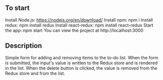 ## To start
Install Node.js: https://nodejs.org/en/download/
Install npm: npm i
Install redux: npm install redux
Install react-redux: npm install react-redux
Start the app: npm start
You can view the project at http://localhost:3000

## Description
Simple form for adding and removing items to the to-do list.
When the form is submitted, the input's value is written to the Redux store and is rendered in the list.
When the delete button is clicked, the value is removed from the Redux store and from the list.
